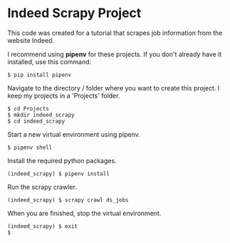 # Indeed Scrapy Project

This code was created for a tutorial that scrapes job information from the website Indeed.

I recommend using __pipenv__ for these projects.  If you don't already have it installed,
use this command:

```
$ pip install pipenv
```

Navigate to the directory / folder where you want to create this project.  I keep
my projects in a 'Projects' folder.

```
$ cd Projects
$ mkdir indeed_scrapy
$ cd indeed_scrapy
```

Start a new virtual environment using pipenv.

```
$ pipenv shell
```

Install the required python packages.

```
(indeed_scrapy) $ pipenv install
```

Run the scrapy crawler.

```
(indeed_scrapy) $ scrapy crawl ds_jobs
```

When you are finished, stop the virtual environment.

```
(indeed_scrapy) $ exit
$
```
